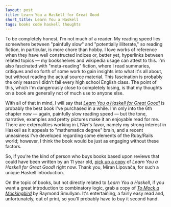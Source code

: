 ```yaml
---
layout: post
title: Learn You a Haskell for Great Good
short_title: Learn You a Haskell
tags: books code haskell thoughts
---
```

To be completely honest, I'm not much of a reader.  My reading speed lies
somewhere between "painfully slow" and "potentially illiterate," so reading
fiction, in particular, is more chore than hobby.  I love works of reference
when they have well constructed indices or, better yet, hyperlinks
between related topics &mdash; my bookshelves and wikipedia usage can
attest to this.  I'm also fascinated with "meta-reading" fiction, where I read
summaries, critiques and so forth of some work to gain insights into what
it's all about, but without reading the actual source material.  This
fascination is probably the only reason I didn't fail every high school
English class.  The point of this, which I'm dangerously close to completely
losing, is that my thoughts on a book are generally not of much use to anyone
else.

With all of that in mind, I will say that
*[Learn You a Haskell for Great Good!](http://learnyouahaskell.com/)* is
probably the best book I've purchased in a while.  I'm only into the 6th
chapter now &mdash; again, painfully slow reading speed &mdash; but the
tone, narrative, examples and pretty pictures make it an enjoyable read for
me.  There are externalities working in *LYAH*'s favor, namely my strong
interest in Haskell as it appeals to "mathematics degree" brain, and a recent
uneasiness I've developed regarding some elements of the Ruby/Rails world;
however, I think the book would be just as engaging without these factors.

So, if you're the kind of person who buys books based upon reviews that
could have been written by an 11 year old, [pick up a copy](http://nostarch.com/lyah.htm)
of *Learn You a Haskell for Great Good!* right now.
Thank you, Miran Lipovača, for such a unique Haskell introduction.

On the topic of books, but not directly related to *Learn You a Haskell*,
if you want a great introduction to combinatory logic, grab a copy of
*[To Mock a Mockingbird](http://www.amazon.com/Mock-Mockingbird-Raymond-Smullyan/dp/0192801422/ref=sr_1_1?ie=UTF8&s=books&qid=1307464282&sr=8-1)*
by Raymond Smullyan.  It's entertaining, a fairly easy read and, unfortunately,
out of print, so you'll probably have to buy it second hand.
